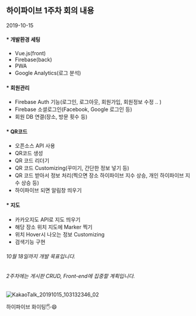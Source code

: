 ## 하이파이브 1주차 회의 내용

2019-10-15



#### * 개발환경 세팅

- Vue.js(front)
- Firebase(back) 
- PWA
- Google Analytics(로그 분석)



#### * 회원관리

* Firebase Auth 기능(로그인, 로그아웃, 회원가입, 회원정보 수정 .. )
* Firebase 소셜로그인(Facebook, Google 로그인 등)
* 회원 DB 연결(장소, 방문 횟수 등)



#### * QR코드

- 오픈소스 API 사용
- QR코드 생성
- QR 코드 리더기
- QR 코드 Customizing(꾸미기, 간단한 정보 넣기 등)
- QR 코드 받아서 정보 처리(찍으면 장소 하이파이브 지수 상승, 개인 하이파이브 지수 상승 등)
- 하이파이브 되면 알림창 띄우기



#### * 지도

* 카카오지도 API로 지도 띄우기
* 해당 장소 위치 지도에 Marker 찍기
* 위치 Hover시 나오는 정보 Customizing 
* 검색기능 구현



###### 10월 18일까지 개발 목표입니다.

###### 2주차에는 게시판 CRUD, Front-end에 집중할 계획입니다.



![KakaoTalk_20191015_103132346_02](https://user-images.githubusercontent.com/45935233/66793289-ae6b0600-ef37-11e9-8f20-c76534509c1f.jpg)

하이파이브 화이팅:raised_hand_with_fingers_splayed::smile:


